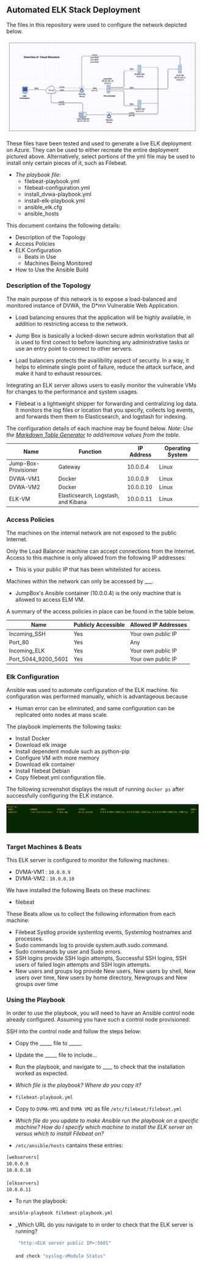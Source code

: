 ## Automated ELK Stack Deployment

The files in this repository were used to configure the network depicted below.

![TODO: ](Diagrams/MT-NetworkDiagram.png)

These files have been tested and used to generate a live ELK deployment on Azure. They can be used to either recreate the entire deployment pictured above. Alternatively, select portions of the yml file may be used to install only certain pieces of it, such as Filebeat.

  - _The playbook file:_
    - filebeat-playbook.yml
    - filebeat-configuration.yml
    - install_dvwa-playbook.yml
    - install-elk-playbook.yml
    - ansible_elk.cfg
    - ansible_hosts



This document contains the following details:
- Description of the Topology
- Access Policies
- ELK Configuration
  - Beats in Use
  - Machines Being Monitored
- How to Use the Ansible Build


### Description of the Topology

The main purpose of this network is to expose a load-balanced and monitored instance of DVWA, the D*mn Vulnerable Web Application.

- Load balancing ensures that the application will be highly available, in addition to restricting access to the network.

- Jump Box is basically a locked-down secure admin workstation that all is used to first conect to before launching any administrative tasks or use an entry point to connect to other servers.
- Load balancers protects the availibility aspect of security.  In a way, it helps to eliminate single point of failure, reduce the attack surface, and make it hard to exhaust resources.

Integrating an ELK server allows users to easily monitor the vulnerable VMs for changes to the performance and system usages.
- Filebeat is a lightweight shipper for forwarding and centralizing log data. It monitors the log files or location that you specify, collects log events, and forwards them them to Elasticsearch, and logstash for indexing.

The configuration details of each machine may be found below.
_Note: Use the [Markdown Table Generator](http://www.tablesgenerator.com/markdown_tables) to add/remove values from the table_.

| Name     | Function | IP Address | Operating System |
|----------|----------|------------|------------------|
| Jump-Box-Provisioner | Gateway  | 10.0.0.4   | Linux            |
| DVWA-VM1 | Docker   | 10.0.0.9   | Linux            |
| DVWA-VM2 | Docker   | 10.0.0.10  |    Linux             |
| ELK-VM   | Elasticsearch, Logstash, and Kibana        |      10.0.0.11      |   Linux |

### Access Policies

The machines on the internal network are not exposed to the public Internet. 

Only the Load Balancer machine can accept connections from the Internet. Access to this machine is only allowed from the following IP addresses:

- This is your public IP that has been whitelisted for access.

Machines within the network can only be accessed by ___.
- JumpBox's Ansible container (10.0.0.4) is the only machine that is allowed to access ELM VM.


A summary of the access policies in place can be found in the table below.

| Name     | Publicly Accessible | Allowed IP Addresses |
|----------|---------------------|----------------------|
|Incoming_SSH | Yes     | Your own public IP    |
|Port_80       |          Yes           |      Any              |
|Incoming_ELK |       Yes            |    Your own public IP               |
|Port_5044_9200_5601 |       Yes            |    Your own public IP             |

### Elk Configuration

Ansible was used to automate configuration of the ELK machine. No configuration was performed manually, which is advantageous because
- Human error can be eliminated, and same configuration can be replicated onto nodes at mass scale. 

The playbook implements the following tasks:
- Install Docker 
- Download elk image
- Install dependent module such as python-pip
- Configure VM with more memory
- Download elk container
- Install filebeat Debian
- Copy filebeat.yml configuration file.

The following screenshot displays the result of running `docker ps` after successfully configuring the ELK instance.

![TODO: Update the path with the name of your screenshot of docker ps output](Diagrams/elk-instance-running.png)

### Target Machines & Beats
This ELK server is configured to monitor the following machines:
- DVMA-VM1 : `10.0.0.9`
- DVMA-VM2 : `10.0.0.10`

We have installed the following Beats on these machines:
- filebeat

These Beats allow us to collect the following information from each machine:

- Filebeat Systlog provide systemlog events, Systemlog hostnames and processes. 
- Sudo commands log to provide system.auth.sudo.command. 
- Sudo commands by user and Sudo errors. 
- SSH logins provide SSH login attempts, Successful SSH logins, SSH users of failed login attempts and SSH login attempts. 
- New users and groups log provide New users, New users by shell, New users over time, New users by home directory, Newgroups and New groups over time


### Using the Playbook
In order to use the playbook, you will need to have an Ansible control node already configured. Assuming you have such a control node provisioned: 

SSH into the control node and follow the steps below:
- Copy the _____ file to _____.
- Update the _____ file to include...
- Run the playbook, and navigate to ____ to check that the installation worked as expected.

- _Which file is the playbook? Where do you copy it?_
 - `filebeat-playbook.yml`
 - Copy to `DVMA-VM1` and `DVMA VM2` as file  `/etc/filebeat/filebeat.yml` 

- _Which file do you update to make Ansible run the playbook on a specific machine? How do I specify which machine to install the ELK server on versus which to install Filebeat on?_

 - `/etc/ansible/hosts` cantains these entries:

  ``` bash
[webservers]
10.0.0.9
10.0.0.10

[elkservers]
10.0.0.11
```

- To run the playbook:
 ``` bash
  ansible-playbook filebeat-playbook.yml
 ```
- _Which URL do you navigate to in order to check that the ELK server is running?
  ```bash
   "http:<ELK server public IP>:5601"

  and check "syslog->Module Status"
```
